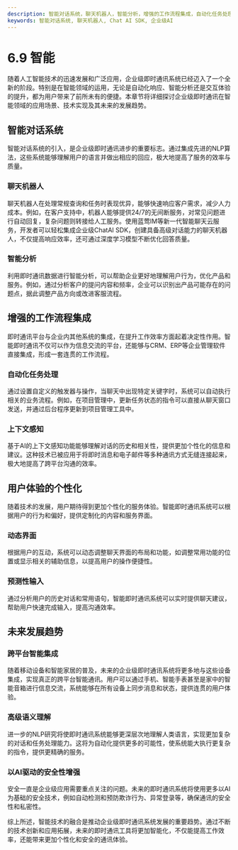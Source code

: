 ```yaml
---
description: 智能对话系统，聊天机器人，智能分析，增强的工作流程集成，自动化任务处理，上下文感知，用户体验的个性化等智能话题。
keywords: 智能对话系统, 聊天机器人, Chat AI SDK, 企业级AI
---
```

# 6.9 智能

随着人工智能技术的迅速发展和广泛应用，企业级即时通讯系统已经迈入了一个全新的阶段。特别是在智能领域的运用，无论是自动化响应、智能分析还是交互体验的提升，都为用户带来了前所未有的便捷。本章节将详细探讨企业级即时通讯在智能领域的应用场景、技术实现及其未来的发展趋势。

## 智能对话系统

智能对话系统的引入，是企业级即时通讯进步的重要标志。通过集成先进的NLP算法，这些系统能够理解用户的语言并做出相应的回应，极大地提高了服务的效率与质量。

### 聊天机器人
聊天机器人在处理常规查询和任务时表现优异，能够快速响应客户需求，减少人力成本。例如，在客户支持中，机器人能够提供24/7的无间断服务，对常见问题进行自动回复，复杂问题则转接给人工服务。使用蓝莺IM等新一代智能聊天云服务，开发者可以轻松集成企业级ChatAI SDK，创建具备高级对话能力的聊天机器人，不仅提高响应效率，还可通过深度学习模型不断优化回答质量。

### 智能分析
利用即时通讯数据进行智能分析，可以帮助企业更好地理解用户行为，优化产品和服务。例如，通过分析客户的提问内容和频率，企业可以识别出产品可能存在的问题点，据此调整产品方向或改进客服流程。

## 增强的工作流程集成

即时通讯平台与企业内其他系统的集成，在提升工作效率方面起着决定性作用。智能即时通讯不仅可以作为信息交流的平台，还能够与CRM、ERP等企业管理软件直接集成，形成一套连贯的工作流程。

### 自动化任务处理
通过设置自定义的触发器与操作，当聊天中出现特定关键字时，系统可以自动执行相关的业务流程。例如，在项目管理中，更新任务状态的指令可以直接从聊天窗口发送，并通过后台程序更新到项目管理工具中。

### 上下文感知
基于AI的上下文感知功能能够理解对话的历史和相关性，提供更加个性化的信息和建议。这种技术已被应用于将即时消息和电子邮件等多种通讯方式无缝连接起来，极大地提高了跨平台沟通的效率。

## 用户体验的个性化

随着技术的发展，用户期待得到更加个性化的服务体验。智能即时通讯系统可以根据用户的行为和偏好，提供定制化的内容和服务界面。

### 动态界面
根据用户的互动，系统可以动态调整聊天界面的布局和功能，如调整常用功能的位置或显示相关的辅助信息，以提高用户的操作便捷性。

### 预测性输入
通过分析用户的历史对话和常用语句，智能即时通讯系统可以实时提供聊天建议，帮助用户快速完成输入，提高沟通效率。

## 未来发展趋势

### 跨平台智能集成
随着移动设备和智能家居的普及，未来的企业级即时通讯系统将更多地与这些设备集成，实现真正的跨平台智能通讯。用户可以通过手机、智能手表甚至是家中的智能音箱进行信息交流，系统能够在所有设备上同步消息和状态，提供连贯的用户体验。

### 高级语义理解
进一步的NLP研究将使即时通讯系统能够更深层次地理解人类语言，实现更加复杂的对话和任务处理能力。这将为自动化提供更多的可能性，使系统能大执行更复杂的指令，提供更精确的服务。

### 以AI驱动的安全性增强
安全一直是企业级应用需要重点关注的问题。未来的即时通讯系统将使用更多以AI为基础的安全技术，例如自动检测和预防欺诈行为、异常登录等，确保通讯的安全性和私密性。

综上所述，智能技术的融合是推动企业级即时通讯系统发展的重要趋势。通过不断的技术创新和应用拓展，未来的即时通讯工具将更加智能化，不仅能提高工作效率，还能带来更加个性化和安全的通讯体验。
